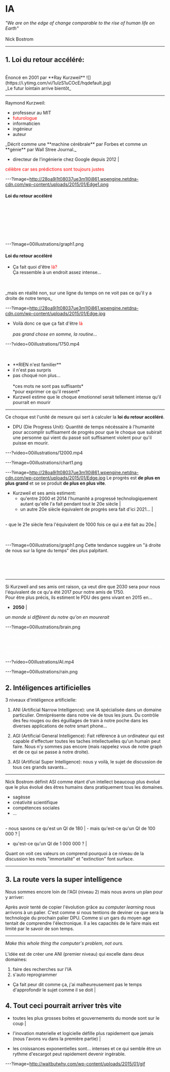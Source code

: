 # IA

_"We are on the edge of change comparable to the rise of human life on Earth"_ <br><br>
 Nick Bostrom


---

## 1. Loi du retour accéléré:
<br>
Énoncé en 2001 par **Ray Kurzweil**
![](https://i.ytimg.com/vi/1uIzS1uCOcE/hqdefault.jpg)
<br>
_Le futur lointain arrive bientôt_




---

Raymond Kurzweil:
- professeur au MIT
- <span style="color:red">futurologue</span>
- informaticien
- ingénieur
- auteur

<p class="fragment">
    _Décrit comme une **machine cérébrale** par Forbes et comme un **génie** par Wall Stree Journal._
</p>

- directeur de l’ingénierie chez Google depuis 2012 |

<span style="color:red">célèbre car ses prédictions sont toujours justes</span>



---?image=http://28oa9i1t08037ue3m1l0i861.wpengine.netdna-cdn.com/wp-content/uploads/2015/01/Edge1.png
####  Loi du retour accéléré
<br>
<br>
<br>
<br>
<br>
<br>



---?image=00illustrations/graph1.png
####  Loi du retour accéléré

- Ça fait quoi d'être <span style="color:red">là?</span><br>Ça ressemble à un endroit assez intense...

<p class="fragment">
  <br><br>_mais en réalité non, sur une ligne du temps on ne voit pas ce qu'il y a droite de notre temps_
</p>





---?image=http://28oa9i1t08037ue3m1l0i861.wpengine.netdna-cdn.com/wp-content/uploads/2015/01/Edge.jpg

- Voilà donc ce que ça fait d'être <span style="color:red">là</span><br><br>_pas grand chose en somme, la routine..._





---?video=00illustrations/1750.mp4
<br>
<br>
<br>
<ul class="fragment">
  <li>**RIEN n'est familier**</li>
  <li>il n'est pas surpris</li>
  <li>pas choqué non plus...<br><br>*ces mots ne sont pas suffisants*<br>*pour exprimer ce qu'il ressent*<br></li>
  <li>Kurzweil estime que le choque émotionnel serait tellement intense qu'il pourrait en mourir</li>
</ul>

---

Ce choque est l'unité de mesure qui sert à calculer la **loi du retour accéléré**.

- DPU (Die Progress Unit): Quantité de temps nécéssaire à l'humanité pour accomplir suffisament de progrès pour que le choque que subirait une personne qui vient du passé soit suffisament violent pour qu'il puisse en mourir.


---?video=00illustrations/12000.mp4



---?image=00illustrations/chart1.png





---?image=http://28oa9i1t08037ue3m1l0i861.wpengine.netdna-cdn.com/wp-content/uploads/2015/01/Edge.jpg
Le progrès est **de plus en plus grand** et se
se produit **de plus en plus vite**.
<br>
- Kurzweil et ses amis estiment:
  - qu'entre 2000 et 2014 l'humanité a progressé technologiquement autant qu'elle l'a fait pendant tout le 20e siècle |
  - un autre 20e siècle équivalent de progrès sera fait d'ici 2021... |
<br>
  - que le 21e siècle fera l'équivalent de 1000 fois ce qui a été fait au 20e.|
<br>
<br>
<br>


---?image=00illustrations/graph1.png
Cette tendance suggère un "à droite de nous sur la ligne du temps" des plus palpitant.
<br>
<br>
<br>
<br>
<br>

---

Si Kurzweil and ses amis ont raison, ça veut dire que 2030 sera pour nous l'équivalent de ce qu'a été 2017 pour notre amis de 1750. <br> Pour être plus précis, ils estiment le PDU des gens vivant en 2015 en...

- **2050** |

_un monde si différent du notre qu'on en mourerait_

---?image=00illustrations/brain.png

<span style="color:white">De la science fiction vous dites? </span>

<span style="color:white"> Pourtant ce sujet et plus précisément celui de l'intéligence artificielle est la principale préocupation des plus grands penseurs de notre temps. </span>




---?video=00illustrations/AI.mp4





---?image=00illustrations/rain.png
## 2. Intéligences artificielles

3 niveaux d'intéligence artificielle:

1. ANI (Artificial Narrow Intelligence): une IA spécialisée dans un domaine particulier. Omniprésente dans notre vie de tous les jours. Du contrôle des feu rouges ou des éguillages de train à notre poche dans les diverses applications de notre smart phone...

2. AGI (Artificial General Intelligence): Fait référence à un ordinateur qui est capable d'effectuer toutes les taches intellectuelles qu'un humain peut faire. Nous n'y sommes pas encore (mais rappelez vous de notre graph et de ce qui se passe à notre droite).

3. ASI (Artificial Super Intelligence): nous y voilà, le sujet de discussion de tous ces grands savants...

---

Nick Bostrom définit ASI comme étant d'un intellect beaucoup plus évolué que le plus évolué des êtres humains dans pratiquement tous les domaines.

- sagèsse 
- créativité scientifique
- compétences sociales
- ...

<br>
- nous savons ce qu'est un QI de 180 |
- mais qu'est-ce qu'un QI de 100 000 ? |

- qu'est-ce qu'un QI de 1 000 000 ? |

Quant on voit ces valeurs on comprend pourquoi à ce niveau de la discussion les mots "immortalité" et "extinction" font surface.

---

## 3. La route vers la super intelligence

Nous sommes encore loin de l'AGI (niveau 2) mais nous avons un plan pour y arriver:

Après avoir tenté de copier l'évolution grâce au _computer learning_ nous arrivons à un palier. C'est comme si nous tentions de deviner ce que sera la technologie du prochain palier DPU. Comme si un gars du moyen age tentait de comprendre l'électronique. Il a les capacités de le faire mais est limité par le savoir de son temps. 

---

*Make this whole thing the computer's problem, not ours.*
<br>
<br>
L'idée est de créer une ANI (premier niveau) qui excelle dans deux domaines:

1. faire des recherches sur l'IA
2. s'auto reprogrammer

- Ça fait peur dit comme ça, j'ai malheureusement pas le temps d'approfondir le sujet comme il se doit |

## 4. Tout ceci pourrait arriver très vite

- toutes les plus grosses boites et gouvernements du monde sont sur le coup |

- l'inovation materielle et logicielle défille plus rapidement que jamais (nous l'avons vu dans la première partie) |

- les croissances exponentielles sont... intenses et ce qui semble être un rythme d'escargot peut rapidement devenir ingérable.

---?image=http://waitbutwhy.com/wp-content/uploads/2015/01/gif